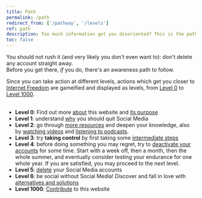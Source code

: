 ```yaml
---
title: Path
permalink: /path
redirect_from: ['/pathway', '/levels']
ref: path
description: Too much information got you disoriented? This is the path to follow to free yourself from Social Media dependence.
toc: false
---
```

You should not rush it (and very likely you don't even want to): don't delete any account straight away.\
Before you get there, *if* you do, there's an awareness path to follow.

<div class='blue box'>
	Since you can take action at different levels, actions which get you closer to <a href='https://tommi.space/internet-freedom' target='_blank' title='“Internet Freedom” in Tommi’s notes'>Internet Freedom</a> are gameified and displayed as levels, from <a href='/l00'>Level 0</a> to <a href='/l1000'>Level 1000</a>.
</div>

<br>

- **Level 0**: Find out more [about](/about 'About quitsocialmedia.club') this website and [its purpose](/about#purpose 'Purpose - quitsocialmedia.club')
- **Level 1**: understand [why](/why 'Why') you should quit Social Media
- **Level 2**: go through [more resources](/links 'Links') and deepen your knowledge, also by [watching videos](/watch 'Watch') and [listening to podcasts](/listen 'Listen').
- **Level 3**: try **taking control** by first taking some [intermediate steps](https://www.humanetech.com/take-control 'Take Control - Humane Center of Technology')
- **Level 4**: before doing something you may regret, try to <u>deactivate your accounts</u> for some time. Start with a week off, then a month, then the whole summer, and eventually consider testing your endurance for one whole year. If you are satisfied, you may proceed to the next level.
- **Level 5**: [delete](/delete 'Delete') your Social Media accounts
- **Level 6**: be social without Social Media! Discover and fall in love with [alternatives and solutions](/solutions 'Alternative e Soluzioni')
- **Level 1000**: [Contribute](/contribute 'Contribute') to this website

